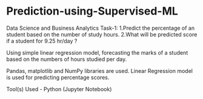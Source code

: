 # Prediction-using-Supervised-ML

Data Science and Business Analytics Task-1: 
1.Predict the percentage of an student based on the number of study hours.
2.What will be predicted score if a student for 9.25 hr/day ?

Using simple linear regression model, forecasting the marks of a student based on the numbers of hours studied per day. 

Pandas, matplotlib and NumPy libraries are used. Linear Regression model is used for predicting percentage scores.

Tool(s) Used - Python (Jupyter Notebook)
